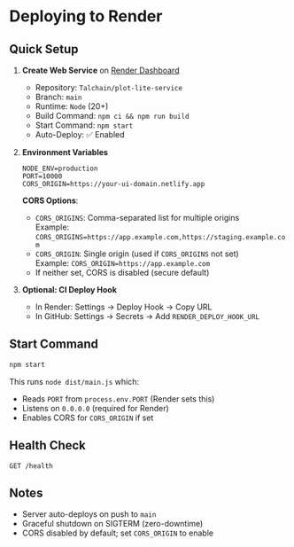 # Deploying to Render

## Quick Setup

1. **Create Web Service** on [Render Dashboard](https://dashboard.render.com/)
   - Repository: `Talchain/plot-lite-service`
   - Branch: `main`
   - Runtime: `Node` (20+)
   - Build Command: `npm ci && npm run build`
   - Start Command: `npm start`
   - Auto-Deploy: ✅ Enabled

2. **Environment Variables**
   ```
   NODE_ENV=production
   PORT=10000
   CORS_ORIGIN=https://your-ui-domain.netlify.app
   ```
   
   **CORS Options**:
   - `CORS_ORIGINS`: Comma-separated list for multiple origins  
     Example: `CORS_ORIGINS=https://app.example.com,https://staging.example.com`
   - `CORS_ORIGIN`: Single origin (used if `CORS_ORIGINS` not set)  
     Example: `CORS_ORIGIN=https://app.example.com`
   - If neither set, CORS is disabled (secure default)

3. **Optional: CI Deploy Hook**
   - In Render: Settings → Deploy Hook → Copy URL
   - In GitHub: Settings → Secrets → Add `RENDER_DEPLOY_HOOK_URL`

## Start Command
```bash
npm start
```
This runs `node dist/main.js` which:
- Reads `PORT` from `process.env.PORT` (Render sets this)
- Listens on `0.0.0.0` (required for Render)
- Enables CORS for `CORS_ORIGIN` if set

## Health Check
```
GET /health
```

## Notes
- Server auto-deploys on push to `main`
- Graceful shutdown on SIGTERM (zero-downtime)
- CORS disabled by default; set `CORS_ORIGIN` to enable

